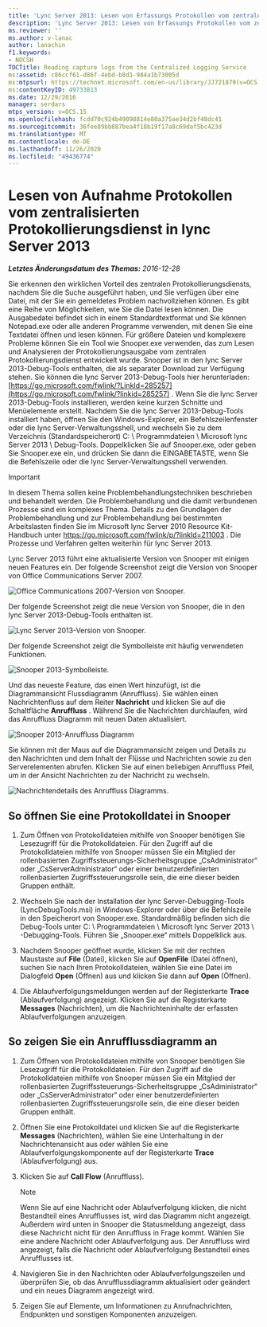 ```yaml
---
title: 'Lync Server 2013: Lesen von Erfassungs Protokollen vom zentralen Protokollierungsdienst'
description: 'Lync Server 2013: Lesen von Erfassungs Protokollen vom zentralen Protokollierungsdienst'
ms.reviewer: ''
ms.author: v-lanac
author: lanachin
f1.keywords:
- NOCSH
TOCTitle: Reading capture logs from the Centralized Logging Service
ms:assetid: c86ccf61-d86f-4ebd-b8d1-984a1b73005d
ms:mtpsurl: https://technet.microsoft.com/en-us/library/JJ721879(v=OCS.15)
ms:contentKeyID: 49733813
ms.date: 12/29/2016
manager: serdars
mtps_version: v=OCS.15
ms.openlocfilehash: fcdd70c924b49098814e80a375ae34d2bf48dc41
ms.sourcegitcommit: 36fee89bb887bea4f18b19f17a8c69daf5bc423d
ms.translationtype: MT
ms.contentlocale: de-DE
ms.lasthandoff: 11/26/2020
ms.locfileid: "49436774"
---
```

# <a name="reading-capture-logs-from-the-centralized-logging-service-in-lync-server-2013"></a>Lesen von Aufnahme Protokollen vom zentralisierten Protokollierungsdienst in lync Server 2013

<div data-xmlns="http://www.w3.org/1999/xhtml">

<div class="topic" data-xmlns="http://www.w3.org/1999/xhtml" data-msxsl="urn:schemas-microsoft-com:xslt" data-cs="https://msdn.microsoft.com/">

<div data-asp="https://msdn2.microsoft.com/asp">



</div>

<div id="mainSection">

<div id="mainBody">

<span> </span>

_**Letztes Änderungsdatum des Themas:** 2016-12-28_

Sie erkennen den wirklichen Vorteil des zentralen Protokollierungsdiensts, nachdem Sie die Suche ausgeführt haben, und Sie verfügen über eine Datei, mit der Sie ein gemeldetes Problem nachvollziehen können. Es gibt eine Reihe von Möglichkeiten, wie Sie die Datei lesen können. Die Ausgabedatei befindet sich in einem Standardtextformat und Sie können Notepad.exe oder alle anderen Programme verwenden, mit denen Sie eine Textdatei öffnen und lesen können. Für größere Dateien und komplexere Probleme können Sie ein Tool wie Snooper.exe verwenden, das zum Lesen und Analysieren der Protokollierungsausgabe vom zentralen Protokollierungsdienst entwickelt wurde. Snooper ist in den lync Server 2013-Debug-Tools enthalten, die als separater Download zur Verfügung stehen. Sie können die lync Server 2013-Debug-Tools hier herunterladen: [https://go.microsoft.com/fwlink/?LinkId=285257](https://go.microsoft.com/fwlink/?linkid=285257) . Wenn Sie die lync Server 2013-Debug-Tools installieren, werden keine kurzen Schnitte und Menüelemente erstellt. Nachdem Sie die lync Server 2013-Debug-Tools installiert haben, öffnen Sie den Windows-Explorer, ein Befehlszeilenfenster oder die lync Server-Verwaltungsshell, und wechseln Sie zu dem Verzeichnis (Standardspeicherort) C: \\ Programmdateien \\ Microsoft lync Server 2013 \\ Debug-Tools. Doppelklicken Sie auf Snooper.exe, oder geben Sie Snooper.exe ein, und drücken Sie dann die EINGABETASTE, wenn Sie die Befehlszeile oder die lync Server-Verwaltungsshell verwenden.

<div>


> [!IMPORTANT]  
> In diesem Thema sollen keine Problembehandlungstechniken beschrieben und behandelt werden. Die Problembehandlung und die damit verbundenen Prozesse sind ein komplexes Thema. Details zu den Grundlagen der Problembehandlung und zur Problembehandlung bei bestimmten Arbeitslasten finden Sie im Microsoft lync Server 2010 Resource Kit-Handbuch unter <A href="https://go.microsoft.com/fwlink/p/?linkid=211003">https://go.microsoft.com/fwlink/p/?linkId=211003</A> . Die Prozesse und Verfahren gelten weiterhin für lync Server 2013.



</div>

Lync Server 2013 führt eine aktualisierte Version von Snooper mit einigen neuen Features ein. Der folgende Screenshot zeigt die Version von Snooper von Office Communications Server 2007.

![Office Communications 2007-Version von Snooper.](images/JJ721879.129503a8-8edd-4bb0-a68f-c43f9a548b93(OCS.15).jpg "Office Communications 2007-Version von Snooper.")

Der folgende Screenshot zeigt die neue Version von Snooper, die in den lync Server 2013-Debug-Tools enthalten ist.

![Lync Server 2013-Version von Snooper.](images/JJ721879.131495dd-8220-4ae4-af37-0ac5c318fd45(OCS.15).jpg "Lync Server 2013-Version von Snooper.")

Der folgende Screenshot zeigt die Symbolleiste mit häufig verwendeten Funktionen.

![Snooper 2013-Symbolleiste.](images/JJ721879.989249c5-a33e-4251-b8b4-411019cc12b2(OCS.15).jpg "Snooper 2013-Symbolleiste.")

Und das neueste Feature, das einen Wert hinzufügt, ist die Diagrammansicht Flussdiagramm (Anruffluss). Sie wählen einen Nachrichtenfluss auf dem Reiter **Nachricht** und klicken Sie auf die Schaltfläche **Anruffluss** . Während Sie die Nachrichten durchlaufen, wird das Anruffluss Diagramm mit neuen Daten aktualisiert.

![Snooper 2013-Anruffluss Diagramm](images/JJ721879.bb8be45d-a842-48fe-86f8-380207d70bab(OCS.15).jpg "Snooper 2013-Anruffluss Diagramm")

Sie können mit der Maus auf die Diagrammansicht zeigen und Details zu den Nachrichten und dem Inhalt der Flüsse und Nachrichten sowie zu den Serverelementen abrufen. Klicken Sie auf einen beliebigen Anruffluss Pfeil, um in der Ansicht Nachrichten zu der Nachricht zu wechseln.

![Nachrichtendetails des Anruffluss Diagramms.](images/JJ721879.1147d720-38a9-4bda-8361-78f27ecde3d1(OCS.15).jpg "Nachrichtendetails des Anruffluss Diagramms.")

<div>

## <a name="to-open-a-log-file-in-snooper"></a>So öffnen Sie eine Protokolldatei in Snooper

1.  Zum Öffnen von Protokolldateien mithilfe von Snooper benötigen Sie Lesezugriff für die Protokolldateien. Für den Zugriff auf die Protokolldateien mithilfe von Snooper müssen Sie ein Mitglied der rollenbasierten Zugriffssteuerungs-Sicherheitsgruppe „CsAdministrator“ oder „CsServerAdministrator“ oder einer benutzerdefinierten rollenbasierten Zugriffssteuerungsrolle sein, die eine dieser beiden Gruppen enthält.

2.  Wechseln Sie nach der Installation der lync Server-Debugging-Tools (LyncDebugTools.msi) in Windows-Explorer oder über die Befehlszeile in den Speicherort von Snooper.exe. Standardmäßig befinden sich die Debug-Tools unter C: \\ Programmdateien \\ Microsoft lync Server 2013 \\ -Debugging-Tools. Führen Sie „Snooper.exe“ mittels Doppelklick aus.

3.  Nachdem Snooper geöffnet wurde, klicken Sie mit der rechten Maustaste auf **File** (Datei), klicken Sie auf **OpenFile** (Datei öffnen), suchen Sie nach Ihren Protokolldateien, wählen Sie eine Datei im Dialogfeld **Open** (Öffnen) aus und klicken Sie dann auf **Open** (Öffnen).

4.  Die Ablaufverfolgungsmeldungen werden auf der Registerkarte **Trace** (Ablaufverfolgung) angezeigt. Klicken Sie auf die Registerkarte **Messages** (Nachrichten), um die Nachrichteninhalte der erfassten Ablaufverfolgungen anzuzeigen.

</div>

<div>

## <a name="to-display-a-call-flow-diagram"></a>So zeigen Sie ein Anrufflussdiagramm an

1.  Zum Öffnen von Protokolldateien mithilfe von Snooper benötigen Sie Lesezugriff für die Protokolldateien. Für den Zugriff auf die Protokolldateien mithilfe von Snooper müssen Sie ein Mitglied der rollenbasierten Zugriffssteuerungs-Sicherheitsgruppe „CsAdministrator“ oder „CsServerAdministrator“ oder einer benutzerdefinierten rollenbasierten Zugriffssteuerungsrolle sein, die eine dieser beiden Gruppen enthält.

2.  Öffnen Sie eine Protokolldatei und klicken Sie auf die Registerkarte **Messages** (Nachrichten), wählen Sie eine Unterhaltung in der Nachrichtenansicht aus oder wählen Sie eine Ablaufverfolgungskomponente auf der Registerkarte **Trace** (Ablaufverfolgung) aus.

3.  Klicken Sie auf **Call Flow** (Anruffluss).
    
    <div>
    

    > [!NOTE]  
    > Wenn Sie auf eine Nachricht oder Ablaufverfolgung klicken, die nicht Bestandteil eines Anrufflusses ist, wird das Diagramm nicht angezeigt. Außerdem wird unten in Snooper die Statusmeldung angezeigt, dass diese Nachricht nicht für den Anruffluss in Frage kommt. Wählen Sie eine andere Nachricht oder Ablaufverfolgung aus. Der Anruffluss wird angezeigt, falls die Nachricht oder Ablaufverfolgung Bestandteil eines Anrufflusses ist.

    
    </div>

4.  Navigieren Sie in den Nachrichten oder Ablaufverfolgungszeilen und überprüfen Sie, ob das Anrufflussdiagramm aktualisiert oder geändert und ein neues Diagramm angezeigt wird.

5.  Zeigen Sie auf Elemente, um Informationen zu Anrufnachrichten, Endpunkten und sonstigen Komponenten anzuzeigen.

</div>

</div>

<span> </span>

</div>

</div>

</div>


